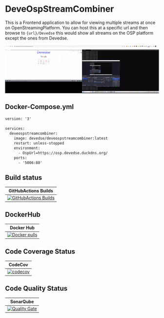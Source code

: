 # DeveOspStreamCombiner
This is a Frontend application to allow for viewing multiple streams at once on OpenStreamingPlatform. You can host this at a specific url and then browse to `{url}/Devedse` this would show all streams on the OSP platform except the ones from Devedse.

![Screenshot](Screenshot.png)

## Docker-Compose.yml

```
version: '3'

services:
  deveospstreamcombiner:
    image: devedse/deveospstreamcombiner:latest
    restart: unless-stopped
    environment:
      - OspUrl=https://osp.devedse.duckdns.org/
    ports:
      - '5006:80'
```

## Build status

| GitHubActions Builds |
|:--------------------:|
| [![GitHubActions Builds](https://github.com/devedse/DeveOspStreamCombiner/workflows/GitHubActionsBuilds/badge.svg)](https://github.com/devedse/DeveOspStreamCombiner/actions/workflows/githubactionsbuilds.yml) |

## DockerHub

| Docker Hub |
|:----------:|
| [![Docker pulls](https://img.shields.io/docker/v/devedse/deveospstreamcombiner)](https://hub.docker.com/r/devedse/deveospstreamcombiner/) |

## Code Coverage Status

| CodeCov |
|:-------:|
| [![codecov](https://codecov.io/gh/devedse/DeveOspStreamCombiner/branch/master/graph/badge.svg)](https://codecov.io/gh/devedse/DeveOspStreamCombiner) |

## Code Quality Status

| SonarQube |
|:---------:|
| [![Quality Gate](https://sonarcloud.io/api/project_badges/measure?project=DeveOspStreamCombiner&metric=alert_status)](https://sonarcloud.io/dashboard?id=DeveOspStreamCombiner) |
